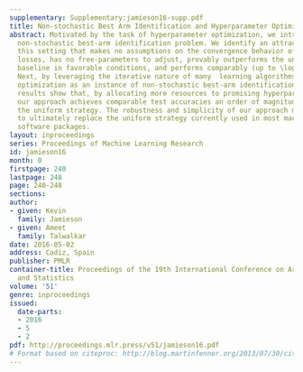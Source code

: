 ```yaml
---
supplementary: Supplementary:jamieson16-supp.pdf
title: Non-stochastic Best Arm Identification and Hyperparameter Optimization
abstract: Motivated by the task of hyperparameter optimization, we introduce the \em
  non-stochastic best-arm identification problem. We identify an attractive algorithm  for
  this setting that makes no assumptions on the convergence behavior of the arms’
  losses, has no free-parameters to adjust, provably outperforms the uniform allocation
  baseline in favorable conditions, and performs comparably (up to \log factors) otherwise.
  Next, by leveraging the iterative nature of many  learning algorithms, we cast hyperparameter
  optimization as an instance of non-stochastic best-arm identification. Our empirical
  results show that, by allocating more resources to promising hyperparameter settings,
  our approach achieves comparable test accuracies an order of magnitude faster than
  the uniform strategy. The robustness and simplicity of our approach makes it well-suited
  to ultimately replace the uniform strategy currently used in most machine learning
  software packages.
layout: inproceedings
series: Proceedings of Machine Learning Research
id: jamieson16
month: 0
firstpage: 240
lastpage: 248
page: 240-248
sections: 
author:
- given: Kevin
  family: Jamieson
- given: Ameet
  family: Talwalkar
date: 2016-05-02
address: Cadiz, Spain
publisher: PMLR
container-title: Proceedings of the 19th International Conference on Artificial Intelligence
  and Statistics
volume: '51'
genre: inproceedings
issued:
  date-parts:
  - 2016
  - 5
  - 2
pdf: http://proceedings.mlr.press/v51/jamieson16.pdf
# Format based on citeproc: http://blog.martinfenner.org/2013/07/30/citeproc-yaml-for-bibliographies/
---
```

